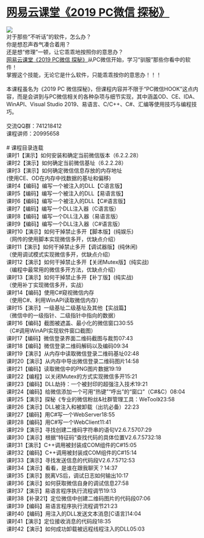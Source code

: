 # <a href="http://t.cn/EXUbebQ" target="_blank">网易云课堂《2019 PC微信 探秘》</a>
<img src="https://github.com/zmrbak/PcWeChatHooK/blob/master/images/Header.png"/>
<br/>
对于那些“不听话”的软件，怎么办？
<br/>
你是想忍声吞气凑合着用？
<br/>
还是想“修理”一顿，让它乖乖地按照你的意思办？
<br/>
<a href="http://t.cn/EXUbebQ" target="_blank">网易云课堂《2019 PC微信 探秘》</a>从PC微信开始，学习“驯服”那些你看中的软件！
<br/>
掌握这个技能，无论它是什么软件，只能乖乖按你的意思办！！！
<br/>
<br/>
本课程虽名为《2019 PC 微信探秘》，但课程内容并不限于“PC微信HOOK”这点内容，而是会讲到与PC微信相关的各种杂项与细节实现，其中涵盖OD、CE、IDA、WinAPI、Visual Studio 2019、易语言、C/C++、C#、汇编等使用技巧与编程技巧。
<br/>
<br/>
交流QQ群：741218412
<br/>
课程讲师：20995658
<br/>
<br/>
# 课程目录连载
<br/>
课时1【演示】如何安装和确定当前微信版本（6.2.2.28）
<br/>
课时2【演示】如何确定当前微信基址（6.2.2.28）
<br/>
课时3【演示】如何确定微信信息存放的内存地址
<br/>
(使用CE、OD在内存中找数据的基址和偏移)
<br/>
课时4【编码】编写一个被注入的DLL【C语言版】
<br/>
课时5【编码】编写一个被注入的DLL【易语言版】
<br/>
课时6【编码】编写一个被注入的DLL【C#语言版】
<br/>
课时7【编码】编写一个DLL注入器（C语言版）
<br/>
课时8【编码】编写一个DLL注入器（易语言版）
<br/>
课时9【编码】编写一个DLL注入器（C#语言版）
<br/>
课时10【演示】如何干掉禁止多开【脚本版】(纯娱乐)
<br/>
（网传的使用脚本实现微信多开，优缺点介绍）
<br/>
课时11【演示】如何干掉禁止多开【调试器版】(纯休闲)
<br/>
（使用调试模式实现微信多开，优缺点介绍）
<br/>
课时12【演示】如何干掉禁止多开【关闭Mutex版】(纯实战)
<br/>
（编程中最常用的微信多开方法，优缺点介绍）
<br/>
课时13【演示】如何干掉禁止多开【补丁版】(纯实战)
<br/>
（使用补丁实现微信多开，实战）
<br/>
课时14【编码】使用C#窥视微信内存
<br/>
（使用C#、利用WinAPI读取微信内存）
<br/>
课时15【演示】一级基址二级基址及其他【实战篇】
<br/>
（微信中的一级指针、二级指针中指向的数据）
<br/>
课时16【编码】截图被遮盖、最小化的微信窗口30:55
<br/>
（C#调用WinAPI实现软件窗口截图）
<br/>
课时17【编码】微信登录界面二维码截图与裁剪07:43
<br/>
课时18【编码】微信登录二维码解码以及编码09:34
<br/>
课时19【演示】从内存中读取微信登录二维码基址02:48
<br/>
课时20【演示】从内存中导出微信登录二维码图片14:58
<br/>
课时21【编码】读取微信中的PNG图片数据19:19
<br/>
课时22【编程】以关闭Mutex的方式实现微信多开15:21
<br/>
课时23【编码】DLL劫持：一个被封印的超强注入技术19:21
<br/>
课时24【编码】给微信添加一个可用“热键”“呼出”的“窗口”（C#&C）08:04
<br/>
课时25【演示】探秘《专业的微信粉丝&社群管理工具：WeTool》23:58
<br/>
课时26【演示】DLL被注入和被卸载（出坑必备）22:23
<br/>
课时27【编码】用C#写一个WebServer18:55
<br/>
课时28【编码】用C#写一个WebClient11:41
<br/>
课时29【演示】寻找创建二维码字符串的语句V2.6.7.5707:29
<br/>
课时30【演示】根据“特征码”查找代码的具体位置V2.6.7.5732:18
<br/>
课时31【演示】C++调用被封装成COM组件的C#15:05
<br/>
课时32【编码】C++调用被封装成COM组件的C#15:14
<br/>
课时33【演示】寻找发送信息的代码段V2.6.7.5712:53
<br/>
课时34【演示】看看，是谁在跟我聊天？14:37
<br/>
课时35【演示】脱离VS后，调试日志如何输出10:17
<br/>
课时36【演示】如何获取微信自身的调试信息27:58
<br/>
课时37【演示】易语言程序执行流程调节19:13
<br/>
课时38【补录21】定位微信中创建二维码图片的代码段07:06
<br/>
课时39【编码】易语言程序执行流程调节21:23
<br/>
课时40【编码】用注入的DLL发送文本消息[C语言]14:04
<br/>
课时41【演示】定位接收消息的代码段18:35
<br/>
课时42【演示】如何成功卸载被远程线程注入的DLL05:03
